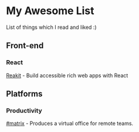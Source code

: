 # My Awesome List
List of things which I read and liked :)

## Front-end

### React
[Reakit](https://reakit.io/) - Build accessible rich web apps with React

## Platforms

### Productivity
[#matrix](https://github.com/ResultadosDigitais/matrix) - Produces a virtual office for remote teams.
